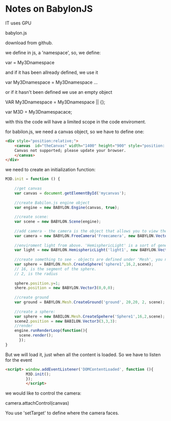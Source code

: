 # Notes on BabylonJS

IT uses GPU

babylon.js

download from github.

we define in js, a 'namespace', so, we define:

var = My3Dnamespace

and if it has been allready defined, we use it

var My3Dnamespace = My3Dnamespace ...

or if it hasn't been defined we use an empty object

VAR My3Dnamespace = My3Dnamespace || {};

var M3D = My3Dnamespacace;

with this the code will have a limited scope in the code enviroment.

for babilon.js, we need a canvas object, so we have to define one:

```html
<div style="position:relative;"> 
	<canvas  id="theCanvas" width="1400" height="900" style="position: absolute; left:100px; width:100%; top:30px">
	Canvas not supported; please update your browser.
	</canvas>
</div>
```

we need to create an initialization function:


```javascript
M3D.init = function () {
  
    //get canvas
    var canvas = document.getElementById('mycanvas');
    
    //create Babilon.js engine object
    var engine = new BABYLON.Engine(canvas, true);
    
    //create scene:
    var scene = new BABYLON.Scene(engine);
    
    //add camera - the camera is the object that allows you to view the scene. Your view depends then on the camera position.
    var camera = new BABYLON.FreeCamera('Freecamera', new BABYLON.Vector3(0,2,-15),scene);
    
    //enviroment light from above. 'HemisphericLight' is a sort of general, natural ambient light.
    var light = new BABYLON.HemisphericLight('light1', new BABYLON.Vector3(0,1,0),scene); 
    
    //create something to see - objects are defined under 'Mesh', you need to define if its made of triangles, and how many.
    var sphere = BABYLON.Mesh.CreateSphere('sphere1',16,2,scene);
    // 16, is the segment of the sphere.
    // 2, is the radius
    
    sphere.position.y=1;
    shere.position = new BABYLON.Vector3(0,0,0);
    
    //create ground
    var ground = BABYLON.Mesh.CreateGround('ground', 20,20, 2, scene);
    
    //create a sphere: 
    var sphere = new BABILON.Mesh.CreateSpehere('Sphere1',16,2,scene);
    scene2.position = new BABILON.Vector3(3,3,3):
    //render
    engine.runRenderLoop(function(){
      scene.render();
      });
}
```
But we will load it, just when all the content is loaded. So we have to listen for the event 

```html
<script> window.addEventListener('DOMContentLoaded', function (){
         M3D.init();
         });
         </script>
```


we would like to control the camera:

camera.attachControl(canvas) 

You use 'setTarget' to define where the camera faces.



